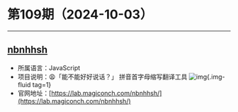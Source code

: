 # 第109期（2024-10-03）

---
## [nbnhhsh](https://github.com/itorr/nbnhhsh)
- 所属语言：JavaScript
- 项目说明：😩「能不能好好说话？」 拼音首字母缩写翻译工具
![img](https://mirror.ghproxy.com/https://raw.githubusercontent.com/xiaoxuan6/weekly/main/docs/static/images/2024-10-03/1727958979.png){.img-fluid tag=1}
- 官网地址：[https://lab.magiconch.com/nbnhhsh/](https://lab.magiconch.com/nbnhhsh/)
